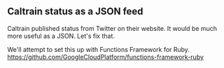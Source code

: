 ## Caltrain status as a JSON feed

Caltrain published status from Twitter on their website.
It would be much more useful as a JSON. Let's fix that.

We'll attempt to set this up with Functions Framework for Ruby.
https://github.com/GoogleCloudPlatform/functions-framework-ruby
